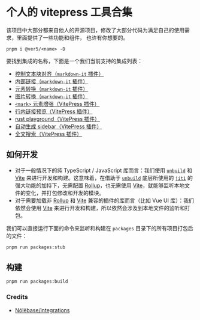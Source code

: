 # 个人的 vitepress 工具合集

该项目中大部分都来自他人的开源项目，修改了大部分代码为满足自己的使用需求，里面提供了一些功能和组件，
也许有你想要的。

```shell
pnpm i @ver5/<name> -D
```


要找到集成的名称，下面是一个我们当前支持的集成列表：

- [控制文本块对齐（`markdown-it` 插件）](./packages/markdown-it-align/README.md)
- [内部链接（`markdown-it` 插件）](./packages/markdown-it-link-links/README.md)
- [元素转换（`markdown-it` 插件）](./packages/markdown-it-token/README.md)
- [图片转换（`markdown-it` 插件）](./packages/markdown-it-image/README.md)
- [`<mark>` 元素增强（VitePress 插件）](./packages/vitepress-plugin-mark/README.md)
- [行内链接预览（VitePress 插件）](./packages/vitepress-plugin-link-preview/README.md)
- [rust playground（VitePress 插件）](./packages/vitepress-plugin-rust-playground/README.md)
- [自动生成 sidebar（VitePress 插件）](./packages/vitepress-plugin-sidebar/README.md)
- [全文搜索（VitePress 插件）](./packages/vitepress-plugin-search/README.md)

## 如何开发

- 对于一般情况下的纯 TypeScript / JavaScript 库而言：我们使用 [`unbuild`](https://github.com/unjs/unbuild) 和 [Vite](https://github.com/vitejs/vite) 来进行开发和构建。这意味着，在借助于 [`unbuild`](https://github.com/unjs/unbuild) 底层所使用的 [`jiti`](https://github.com/unjs/jiti) 的强大功能的加持下，无需配置 [Rollup](https://rollupjs.org/)，也无需使用 [Vite](https://github.com/vitejs/vite)，就能够监听本地文件的变化，并打包修改和开发的模块。
- 对于需要加载非 [Rollup](https://rollupjs.org/) 和 [Vite](https://github.com/vitejs/vite) 兼容的插件的库而言（比如 Vue UI 库）：我们依然会使用 [Vite](https://github.com/vitejs/vite) 来进行开发和构建，所以依然会涉及到本地文件的监听和打包。

我们可以直接运行下面的命令来监听和构建在 `packages` 目录下的所有项目打包后的文件：

```sh
pnpm run packages:stub
```

## 构建

```sh
pnpm run packages:build
```

### Credits
- [Nólëbase/integrations](https://github.com/nolebase/integrations.git)
